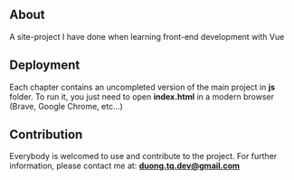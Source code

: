 ## About
A site-project I have done when learning front-end development with Vue

## Deployment
Each chapter contains an uncompleted version of the main project in **js** folder.
To run it, you just need to open **index.html** in a modern browser (Brave, Google Chrome, etc...)

## Contribution
Everybody is welcomed to use and contribute to the project.
For further information, please contact me at: **duong.tq.dev@gmail.com**
